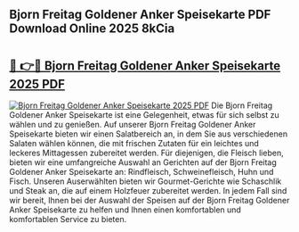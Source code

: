 ## Bjorn Freitag Goldener Anker Speisekarte PDF Download Online 2025 8kCia

# <h2><a href="http://gcccl2u.nevu.top/?p=Bjorn+Freitag+Goldener+Anker+Speisekarte">🔗 👉🔴 Bjorn Freitag Goldener Anker Speisekarte 2025 PDF</a></h2>

[![Bjorn Freitag Goldener Anker Speisekarte 2025 PDF](https://i.imgur.com/dBaPXMq.png)](http://gcccl2u.nevu.top/?p=Bjorn+Freitag+Goldener+Anker+Speisekarte)
Die Bjorn Freitag Goldener Anker Speisekarte ist eine Gelegenheit, etwas für sich selbst zu wählen und zu genießen. Auf unserer Bjorn Freitag Goldener Anker Speisekarte bieten wir einen Salatbereich an, in dem Sie aus verschiedenen Salaten wählen können, die mit frischen Zutaten für ein leichtes und leckeres Mittagessen zubereitet werden. Für diejenigen, die Fleisch lieben, bieten wir eine umfangreiche Auswahl an Gerichten auf der Bjorn Freitag Goldener Anker Speisekarte an: Rindfleisch, Schweinefleisch, Huhn und Fisch. Unseren Auserwählten bieten wir Gourmet-Gerichte wie Schaschlik und Steak an, die auf einem Holzfeuer zubereitet werden. In jedem Fall sind wir bereit, Ihnen bei der Auswahl der Speisen auf der Bjorn Freitag Goldener Anker Speisekarte zu helfen und Ihnen einen komfortablen und komfortablen Service zu bieten.
